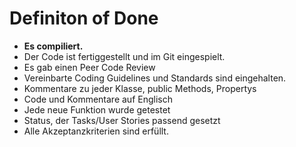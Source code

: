 # Definiton of Done

- **Es compiliert.**
- Der Code ist fertiggestellt und im Git eingespielt.
- Es gab einen Peer Code Review
- Vereinbarte Coding Guidelines und Standards sind eingehalten.
- Kommentare zu jeder Klasse, public Methods, Propertys
- Code und Kommentare auf Englisch
- Jede neue Funktion wurde getestet 
- Status, der Tasks/User Stories passend gesetzt
- Alle Akzeptanzkriterien sind erfüllt.
